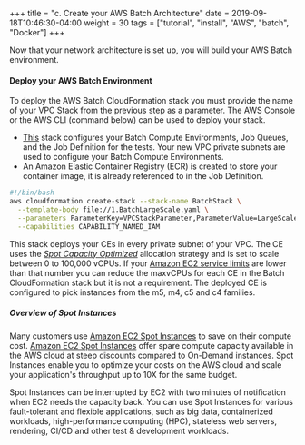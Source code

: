 +++
title = "c. Create your AWS Batch Architecture"
date = 2019-09-18T10:46:30-04:00
weight = 30
tags = ["tutorial", "install", "AWS", "batch", "Docker"]
+++

Now that your network architecture is set up, you will build your AWS Batch environment.

#### Deploy your AWS Batch Environment

To deploy the AWS Batch CloudFormation stack you must provide the name of your VPC Stack from the previous step as a parameter. The AWS Console or the AWS CLI (command below) can be used to deploy your stack.
- [This](https://raw.githubusercontent.com/aws-samples/aws-batch-runtime-monitoring/main/docs/ExamplesCfnTemplates/Batch-Large-Scale.yaml) stack configures your Batch Compute Environments, Job Queues, and the Job Definition for the tests. Your new VPC private subnets are used to configure your Batch Compute Environments.
- An Amazon Elastic Container Registry (ECR) is created to store your container image, it is already referenced to in the Job Definition.

```bash
#!/bin/bash
aws cloudformation create-stack --stack-name BatchStack \
  --template-body file://1.BatchLargeScale.yaml \
  --parameters ParameterKey=VPCStackParameter,ParameterValue=LargeScaleVPC \
  --capabilities CAPABILITY_NAMED_IAM
```

This stack deploys your CEs in every private subnet of your VPC. The CE uses the [*Spot Capacity Optimized*](https://docs.aws.amazon.com/batch/latest/userguide/allocation-strategies.html) allocation strategy and is set to scale between 0 to 100,000 vCPUs. If your [Amazon EC2 service limits](https://console.aws.amazon.com/servicequotas/home/services/ec2/quotas) are lower than that number you can reduce the maxvCPUs for each CE in the Batch CloudFormation stack but it is not a requirement. The deployed CE is configured to pick instances from the m5, m4, c5 and c4 families.

##### Overview of Spot Instances

Many customers use [Amazon EC2 Spot Instances](https://aws.amazon.com/ec2/spot/) to save on their compute cost. [Amazon EC2 Spot Instances](https://aws.amazon.com/ec2/spot/) offer spare compute capacity available in the AWS cloud at steep discounts compared to On-Demand instances. Spot Instances enable you to optimize your costs on the AWS cloud and scale your application's throughput up to 10X for the same budget.

Spot Instances can be interrupted by EC2 with two minutes of notification when EC2 needs the capacity back. You can use Spot Instances for various fault-tolerant and flexible applications, such as big data, containerized workloads, high-performance computing (HPC), stateless web servers, rendering, CI/CD and other test & development workloads.